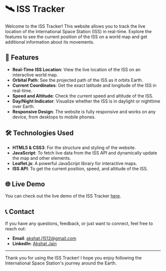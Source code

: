 # 🛰 ISS Tracker

Welcome to the ISS Tracker! This website allows you to track the live location of the International Space Station (ISS) in real-time. Explore the features to see the current position of the ISS on a world map and get additional information about its movements.


## 🚀 Features

- **Real-Time ISS Location**: View the live location of the ISS on an interactive world map.
- **Orbital Path**: See the projected path of the ISS as it orbits Earth.
- **Current Coordinates**: Get the exact latitude and longitude of the ISS in real-time.
- **Speed and Altitude**: Check the current speed and altitude of the ISS.
- **Day/Night Indicator**: Visualize whether the ISS is in daylight or nighttime over Earth.
- **Responsive Design**: The website is fully responsive and works on any device, from desktops to mobile phones.

## 🛠️ Technologies Used

- **HTML5 & CSS3**: For the structure and styling of the website.
- **JavaScript**: To fetch live data from the ISS API and dynamically update the map and other elements.
- **Leaflet.js**: A powerful JavaScript library for interactive maps.
- **ISS API**: To get the current position, speed, and altitude of the ISS.

## 🌐 Live Demo

You can check out the live demo of the ISS Tracker [here](https://myisstracker.netlify.app/).

## 📞 Contact

If you have any questions, feedback, or just want to connect, feel free to reach out:

- **Email**: akshat.j1512@gmail.com
- **LinkedIn**: [Akshat Jain](https://www.linkedin.com/in/akshatjain1512/)

---

Thank you for using the ISS Tracker! I hope you enjoy following the International Space Station's journey around the Earth.
